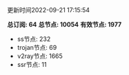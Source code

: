 更新时间2022-09-21 17:15:54

**总订阅: 64**
**总节点: 10054**
**有效节点: 1977**
- ss节点: 232
- trojan节点: 69
- v2ray节点: 1665
- ssr节点: 11
